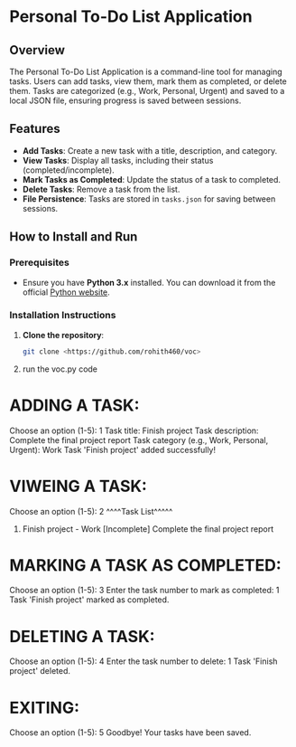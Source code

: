 # Personal To-Do List Application

## Overview
The Personal To-Do List Application is a command-line tool for managing tasks. Users can add tasks, view them, mark them as completed, or delete them. Tasks are categorized (e.g., Work, Personal, Urgent) and saved to a local JSON file, ensuring progress is saved between sessions.

## Features
- **Add Tasks**: Create a new task with a title, description, and category.
- **View Tasks**: Display all tasks, including their status (completed/incomplete).
- **Mark Tasks as Completed**: Update the status of a task to completed.
- **Delete Tasks**: Remove a task from the list.
- **File Persistence**: Tasks are stored in `tasks.json` for saving between sessions.

## How to Install and Run

### Prerequisites
- Ensure you have **Python 3.x** installed. You can download it from the official [Python website](https://www.python.org/downloads/).

### Installation Instructions
1. **Clone the repository**:
   ```bash
   git clone <https://github.com/rohith460/voc>
2. run the voc.py code

# ADDING A TASK:

Choose an option (1-5): 1
Task title: Finish project
Task description: Complete the final project report
Task category (e.g., Work, Personal, Urgent): Work
Task 'Finish project' added successfully!

# VIWEING A TASK:

Choose an option (1-5): 2
^^^^Task List^^^^^
1. Finish project - Work [Incomplete]
    Complete the final project report

# MARKING A TASK AS COMPLETED:

Choose an option (1-5): 3
Enter the task number to mark as completed: 1
Task 'Finish project' marked as completed.

# DELETING A TASK:

Choose an option (1-5): 4
Enter the task number to delete: 1
Task 'Finish project' deleted.

# EXITING:

Choose an option (1-5): 5
Goodbye! Your tasks have been saved.

